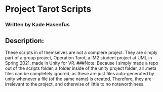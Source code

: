 
# Project Tarot Scripts
### Written by Kade Hasenfus

## Description:
These scripts in of themselves are not a complere project.
They are simply part of a group project, Operation Tarot, a IM2 student project at UML in Spring 2021, made in Unity for VR.
###Note:
Because I simply made a repo out of the scripts folder, a folder inside of the unity project folder,
all .meta files can be completely ignored, as these are just files auto-generated by unity whenever a file (of the same name) is created.
Therefore, they are irrelevant to the project, and otherwise of little to no noteworthiness.
